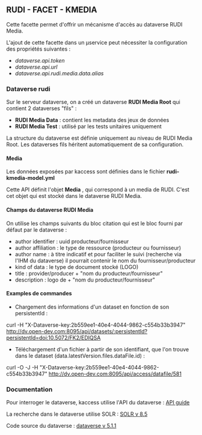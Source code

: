 ## RUDI - FACET - KMEDIA
Cette facette permet d'offrir un mécanisme d'accès au dataverse RUDI Media.

L'ajout de cette facette dans un µservice peut nécessiter la configuration des propriétés suivantes :

* _dataverse.api.token_
* _dataverse.api.url_
* _dataverse.api.rudi.media.data.alias_

### Dataverse rudi

Sur le serveur dataverse, on a créé un dataverse  __RUDI Media Root__  qui contient 2 dataverses "fils" :
* **RUDI Media Data** : contient les metadata des jeux de données
* **RUDI Media Test** : utilisé par les tests unitaires uniquement

La structure du dataverse est définie uniquement au niveau de RUDI Media Root. Les dataverses fils héritent automatiquement de sa configuration.

#### Media
Les données exposées par kaccess sont définies dans le fichier  __rudi-kmedia-model.yml__

Cette API définit l'objet  __Media__ , qui correspond à un media de RUDI.
C'est cet objet qui est stocké dans le dataverse RUDI Media.

#### Champs du dataverse RUDI Media
On utilise les champs suivants du bloc citation qui est le bloc fourni par défaut par le dataverse :

* author identifier : uuid producteur/fournisseur
* author affiliation : le type de ressource (producteur ou fournisseur)
* author name  : à titre indicatif et pour faciliter le suivi (recherche via l'IHM du dataverse) il pourrait contenir le nom du fournisseur/producteur
* kind of data : le type de document stocké (LOGO)
* title : provider/producer  + "nom du producteur/fournisseur"
* description : logo de + "nom du producteur/fournisseur"

#### Examples de commandes

* Chargement des informations d'un dataset en fonction de son persistentId :

curl -H "X-Dataverse-key:2b559ee1-40e4-4044-9862-c554b33b3947" http://dv.open-dev.com:8095/api/datasets/:persistentId?persistentId=doi:10.5072/FK2/EDIQSA

* Téléchargement d'un fichier à partir de son identifiant, que l'on trouve dans le dataset (data.latestVersion.files.dataFile.id) :

curl -O -J -H "X-Dataverse-key:2b559ee1-40e4-4044-9862-c554b33b3947" http://dv.open-dev.com:8095/api/access/datafile/581

### Documentation
Pour interroger le dataverse, kaccess utilise l'API du dataverse : [API guide](https://guides.dataverse.org/en/5.1/api/index.html)

La recherche dans le dataverse utilise SOLR : [SOLR v 8.5](https://solr.apache.org/guide/8_5/searching.html)

Code source du dataverse : [dataverse v 5.1.1](https://github.com/IQSS/dataverse/releases/tag/v5.1.1)
